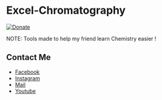 # Excel-Chromatography
[![Donate](https://img.shields.io/badge/Donate-PayPal-green.svg)](https://www.paypal.me/conganhhcmus/1)


NOTE: Tools made to help my friend learn Chemistry easier !


## Contact Me
- [Facebook](https://www.facebook.com/conganhhcmus)
- [Instagram](https://www.instagram.com/conganhhcmus)
- [Mail](mailto:conganhhcmus@gmail.com)
- [Youtube](https://www.youtube.com/channel/UCExh5J_fK931tesMCry6_pw?view_as=subscriber)
